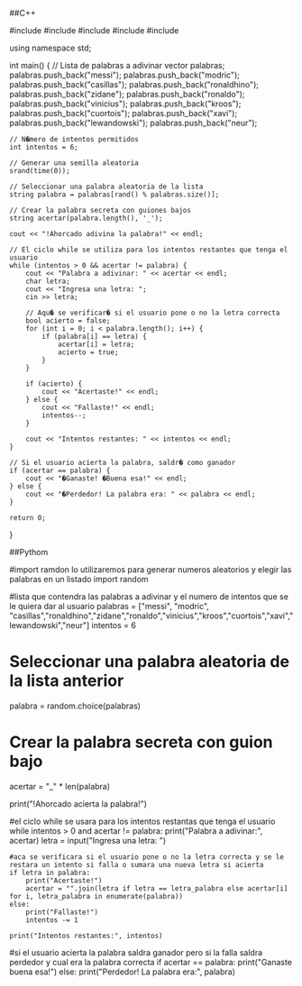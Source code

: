 ##C++


#include <iostream>
#include <vector>
#include <string>
#include <cstdlib>
#include <ctime>

using namespace std;

int main() {
    // Lista de palabras a adivinar
    vector<string> palabras;
    palabras.push_back("messi");
    palabras.push_back("modric");
    palabras.push_back("casillas");
    palabras.push_back("ronaldhino");
    palabras.push_back("zidane");
    palabras.push_back("ronaldo");
    palabras.push_back("vinicius");
    palabras.push_back("kroos");
    palabras.push_back("cuortois");
    palabras.push_back("xavi");
    palabras.push_back("lewandowski");
    palabras.push_back("neur");
    
    // N�mero de intentos permitidos
    int intentos = 6;

    // Generar una semilla aleatoria
    srand(time(0));

    // Seleccionar una palabra aleatoria de la lista
    string palabra = palabras[rand() % palabras.size()];

    // Crear la palabra secreta con guiones bajos
    string acertar(palabra.length(), '_');

    cout << "!Ahorcado adivina la palabra!" << endl;

    // El ciclo while se utiliza para los intentos restantes que tenga el usuario
    while (intentos > 0 && acertar != palabra) {
        cout << "Palabra a adivinar: " << acertar << endl;
        char letra;
        cout << "Ingresa una letra: ";
        cin >> letra;

        // Aqu� se verificar� si el usuario pone o no la letra correcta
        bool acierto = false;
        for (int i = 0; i < palabra.length(); i++) {
            if (palabra[i] == letra) {
                acertar[i] = letra;
                acierto = true;
            }
        }

        if (acierto) {
            cout << "Acertaste!" << endl;
        } else {
            cout << "Fallaste!" << endl;
            intentos--;
        }

        cout << "Intentos restantes: " << intentos << endl;
    }

    // Si el usuario acierta la palabra, saldr� como ganador
    if (acertar == palabra) {
        cout << "�Ganaste! �Buena esa!" << endl;
    } else {
        cout << "�Perdedor! La palabra era: " << palabra << endl;
    }

    return 0;
}

##Pythom

#import ramdon lo utilizaremos para generar numeros aleatorios y elegir las palabras en un listado
import random

#lista que contendra las palabras a adivinar y el numero de intentos que se le quiera dar al usuario
palabras = ["messi", "modric", "casillas","ronaldhino","zidane","ronaldo","vinicius","kroos","cuortois","xavi","lewandowski","neur"]
intentos = 6

# Seleccionar una palabra aleatoria de la lista anterior
palabra = random.choice(palabras)

# Crear la palabra secreta con guion bajo
acertar = "_" * len(palabra)

print("!Ahorcado acierta la palabra!")

#el ciclo while se usara para los intentos restantas que tenga el usuario
while intentos > 0 and acertar != palabra:
    print("Palabra a adivinar:", acertar)
    letra = input("Ingresa una letra: ")
    
    #aca se verificara si el usuario pone o no la letra correcta y se le restara un intento si falla o sumara una nueva letra si acierta
    if letra in palabra:
        print("Acertaste!")
        acertar = "".join(letra if letra == letra_palabra else acertar[i] for i, letra_palabra in enumerate(palabra))
    else:
        print("Fallaste!")
        intentos -= 1
    
    print("Intentos restantes:", intentos)

#si el usuario acierta la palabra saldra ganador pero si la falla saldra perdedor y cual era la palabra correcta
if acertar == palabra:
    print("Ganaste buena esa!")
else:
    print("Perdedor! La palabra era:", palabra)

    
